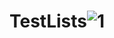 # TestLists![1](https://user-images.githubusercontent.com/70485490/197771510-cc703461-9606-4475-a3ec-eb556f565f0b.JPG)
